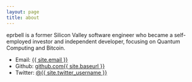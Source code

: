 ```yaml
---
layout: page
title: about
---
```


eprbell is a former Silicon Valley software engineer who became a self-employed investor and independent developer, focusing on Quantum Computing and Bitcoin.

- Email: <a href="mailto:{{ site.twitter_username }}0@gmail.com">{{ site.email }}</a>
- Github: <a href="https://github.com/{{ site.twitter_username }}">github.com{{ site.baseurl }}</a>
- Twitter: <a href="https://twitter.com/{{ site.twitter_username }}">@{{ site.twitter_username }}</a>

